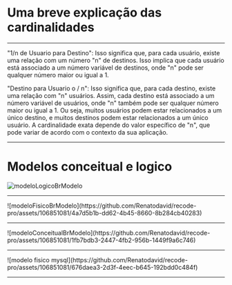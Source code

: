 <h1>Uma breve explicação das cardinalidades</h1>
<hr>
<p>
"1/n de Usuario para Destino": Isso significa que, para cada usuário, existe uma relação com um número "n" de destinos. Isso implica que cada usuário está associado a um número variável de destinos, onde "n" pode ser qualquer número maior ou igual a 1.

"Destino para Usuario o / n": Isso significa que, para cada destino, existe uma relação com "n" usuários. Assim, cada destino está associado a um número variável de usuários, onde "n" também pode ser qualquer número maior ou igual a 1.
  Ou seja, muitos usuários podem estar relacionados a um único destino, e muitos destinos podem estar relacionados a um único usuário. A cardinalidade exata depende do valor específico de "n", que pode variar de acordo com o contexto da sua aplicação.
</p>
<hr>
<h1>Modelos conceitual e logico </h1>



![modeloLogicoBrModelo](https://github.com/Renatodavid/recode-pro/assets/106851081/06131ec7-3cd0-44aa-8fde-deadbb76c362)
<br>
<hr>
![modeloFisicoBrModelo](https://github.com/Renatodavid/recode-pro/assets/106851081/4a7d5b1b-dd62-4b45-8660-8b284cb40283)
<br>
<hr>
![modeloConceitualBrModelo](https://github.com/Renatodavid/recode-pro/assets/106851081/1fb7bdb3-2447-4fb2-956b-1449f9a6c746)
<br>
<hr>
![modelo fisico mysql](https://github.com/Renatodavid/recode-pro/assets/106851081/676daea3-2d3f-4eec-b645-192bdd0c484f)
<hr>

